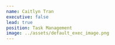 ```yaml
---
name: Caitlyn Tran
executive: false
lead: true
position: Task Management
image: ../assets/default_exec_image.png
---
```

